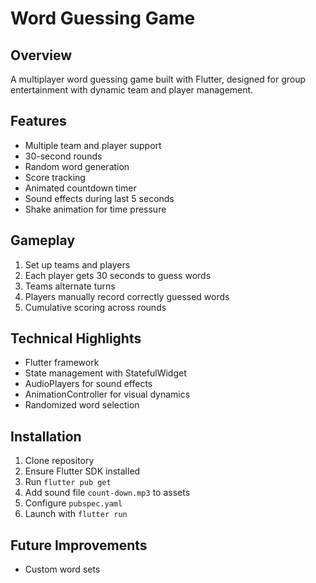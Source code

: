 
# Word Guessing Game

## Overview
A multiplayer word guessing game built with Flutter, designed for group entertainment with dynamic team and player management.

## Features
- Multiple team and player support
- 30-second rounds
- Random word generation
- Score tracking
- Animated countdown timer
- Sound effects during last 5 seconds
- Shake animation for time pressure

## Gameplay
1. Set up teams and players
2. Each player gets 30 seconds to guess words
3. Teams alternate turns
4. Players manually record correctly guessed words
5. Cumulative scoring across rounds

## Technical Highlights
- Flutter framework
- State management with StatefulWidget
- AudioPlayers for sound effects
- AnimationController for visual dynamics
- Randomized word selection

## Installation
1. Clone repository
2. Ensure Flutter SDK installed
3. Run `flutter pub get`
4. Add sound file `count-down.mp3` to assets
5. Configure `pubspec.yaml`
6. Launch with `flutter run`



## Future Improvements

- Custom word sets
